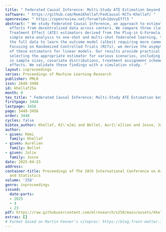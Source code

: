 ```yaml
---
title: " Federated Causal Inference: Multi-Study ATE Estimation beyond Meta-Analysis "
software: " https://github.com/RemiKhellaf/FedCausal-RCTs-Khellaf/ "
openreview: " https://openreview.net/forum?id=1QovyEffl5 "
abstract: " We study Federated Causal Inference, an approach to estimate treatment
  effects from decentralized data across centers. We compare three classes of Average
  Treatment Effect (ATE) estimators derived from the Plug-in G-Formula, ranging from
  simple meta-analysis to one-shot and multi-shot federated learning, the latter leveraging
  the full data to learn the outcome model (albeit requiring more communication).
  Focusing on Randomized Controlled Trials (RCTs), we derive the asymptotic variance
  of these estimators for linear models. Our results provide practical guidance on
  selecting the appropriate estimator for various scenarios, including heterogeneity
  in sample sizes, covariate distributions, treatment assignment schemes, and center
  effects. We validate these findings with a simulation study. "
layout: inproceedings
series: Proceedings of Machine Learning Research
publisher: PMLR
issn: 2640-3498
id: khellaf25a
month: 0
tex_title: " Federated Causal Inference: Multi-Study ATE Estimation beyond Meta-Analysis "
firstpage: 3448
lastpage: 3456
page: 3448-3456
order: 3448
cycles: false
bibtex_author: Khellaf, R{\'e}mi and Bellet, Aur{\'e}lien and Josse, Julie
author:
- given: Rémi
  family: Khellaf
- given: Aurélien
  family: Bellet
- given: Julie
  family: Josse
date: 2025-04-23
address:
container-title: Proceedings of The 28th International Conference on Artificial Intelligence
  and Statistics
volume: '258'
genre: inproceedings
issued:
  date-parts:
  - 2025
  - 4
  - 23
pdf: https://raw.githubusercontent.com/mlresearch/v258/main/assets/khellaf25a/khellaf25a.pdf
extras: []
# Format based on Martin Fenner's citeproc: https://blog.front-matter.io/posts/citeproc-yaml-for-bibliographies/
---
```

